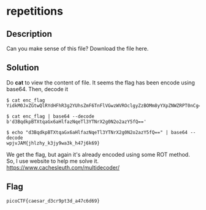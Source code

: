 # repetitions

## Description

Can you make sense of this file?
Download the file here.

## Solution

Do **cat** to view the content of file. It seems the flag has been encode using base64. Then, decode it

```
$ cat enc_flag
YidkM0JxZGtwQlRYdHFhR3g2YUhsZmF6TnFlVGwzWVROclgyZzBOMm8yYXpZNWZRPT0nCg==

$ cat enc_flag | base64 --decode
b'd3BqdkpBTXtqaGx6aHlfazNqeTl3YTNrX2g0N2o2azY5fQ=='

$ echo "d3BqdkpBTXtqaGx6aHlfazNqeTl3YTNrX2g0N2o2azY5fQ==" | base64 --decode
wpjvJAM{jhlzhy_k3jy9wa3k_h47j6k69}
```
We get the flag, but again it's already encoded using some ROT method. So, I use website to help me solve it.
https://www.cachesleuth.com/multidecoder/

## Flag
    picoCTF{caesar_d3cr9pt3d_a47c6d69}